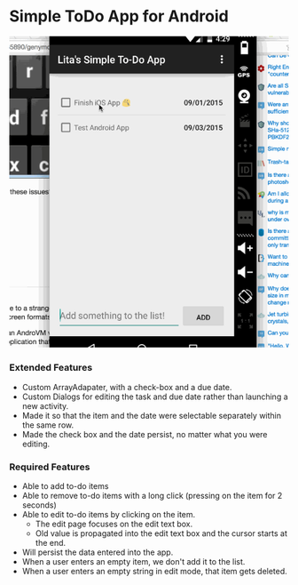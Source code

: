 # Simple ToDo App for Android

![alt tag](https://github.com/lita/SimpleToDoApp/blob/master/CodePath_Assignment_2.gif)

### Extended Features
* Custom ArrayAdapater, with a check-box and a due date.
* Custom Dialogs for editing the task and due date rather than launching a new activity.
* Made it so that the item and the date were selectable separately within the same row.
* Made the check box and the date persist, no matter what you were editing.

### Required Features
* Able to add to-do items
* Able to remove to-do items with a long click (pressing on the item for 2 seconds)
* Able to edit to-do items by clicking on the item.
    * The edit page focuses on the edit text box.
    * Old value is propagated into the edit text box and the cursor starts at the end.
* Will persist the data entered into the app.
* When a user enters an empty item, we don't add it to the list.
* When a user enters an empty string in edit mode, that item gets deleted.

